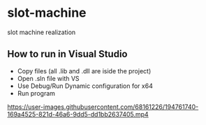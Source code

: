 # slot-machine
 slot machine realization

## How to run in Visual Studio
* Copy files (all .lib and .dll are iside the project)
* Open .sln file with VS
* Use Debug/Run Dynamic configuration for x64
* Run program



https://user-images.githubusercontent.com/68161226/194761740-169a4525-821d-46a6-9dd5-dd1bb2637405.mp4

